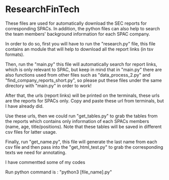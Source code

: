 # ResearchFinTech
These files are used for automatically download the SEC reports for corresponding SPACs. In addition, the python files can also help to search the team members'
background information for each SPAC company. 

In order to do so, first you will have to run the "research.py" file, this file contains an module that will help to download all the report links (in tsv formats).

Then, run the "main.py" this file will automatically search for report links, which is only relevant to SPAC, but keep in mind that in "main.py" there are also functions used from
other files such as "data_process_2.py" and "find_company_reports_short.py", so please put these files under the same directory with "main.py" in order to work!

After that, the urls (report links) will be printed on the terminals, these urls are the reports for SPACs only. Copy and paste these url from terminals, but I have already did.

Use these urls, then we could run "get_tables.py" to grab the tables from the reports which contains only information of each SPACs members (name, age, title/positions). Note 
that these tables will be saved in different csv files for latter usage.

Finally, run "get_name.py", this file will generate the last name from each csv file and then pass into the "get_html_test.py" to grab the corresponding texts we need for annotating.

I have commentted some of my codes

Run python command is : "python3 [file_name].py"
